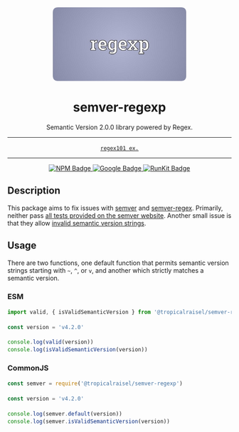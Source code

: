 <div align="center">
  <img alt="Logo" src="https://raw.githubusercontent.com/tropicalraisel/semver-regexp/master/.github/images/logo.png" width="300">
  <h1>semver-regexp</h1>
  <p>Semantic Version 2.0.0 library powered by Regex.</p>
  <hr>
  <a href="https://regex101.com/r/QcBp0R/1"><code>regex101 ex.</code></a>
  <hr>
  <p>
    <a href="https://www.npmjs.com/package/@tropicalraisel/semver-regexp">
      <img alt="NPM Badge" src="https://img.shields.io/npm/v/@tropicalraisel/semver-regexp?style=flat&logo=npm&label=npm&color=CB3837">
    </a>
    <a href="https://github.com/google/gts">
      <img alt="Google Badge" src="https://img.shields.io/static/v1?style=flat&logo=google&label=google&message=code%20style&color=4285F4">
    </a>
    <a href="https://npm.runkit.com/@tropicalraisel/semver-regexp">
      <img alt="RunKit Badge" src="https://img.shields.io/static/v1?style=flat&logo=runkit&label=runkit&message=demo&color=491757">
    </a>
  </p>
</div>

## Description

This package aims to fix issues with [semver](https://www.npmjs.com/package/semver) and [semver-regex](https://www.npmjs.com/package/semver-regex).
Primarily, neither pass [all tests provided on the semver website](https://regex101.com/r/vkijKf/1/).
Another small issue is that they allow [invalid semantic version strings](https://semver.org/#is-v123-a-semantic-version).

## Usage

There are two functions, one default function that permits semantic version strings starting with `~`, `^`, or `v`, and another which strictly matches a semantic version.

### ESM

```javascript
import valid, { isValidSemanticVersion } from '@tropicalraisel/semver-regexp'

const version = 'v4.2.0'

console.log(valid(version))
console.log(isValidSemanticVersion(version))
```

### CommonJS

```javascript
const semver = require('@tropicalraisel/semver-regexp')

const version = 'v4.2.0'

console.log(semver.default(version))
console.log(semver.isValidSemanticVersion(version))
```
